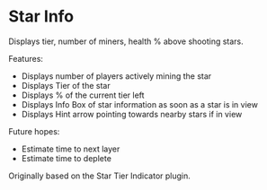 # Star Info
Displays tier, number of miners, health % above shooting stars.

Features:
- Displays number of players actively mining the star
- Displays Tier of the star
- Displays % of the current tier left
- Displays Info Box of star information as soon as a star is in view
- Displays Hint arrow pointing towards nearby stars if in view

Future hopes:
- Estimate time to next layer
- Estimate time to deplete

Originally based on the Star Tier Indicator plugin.